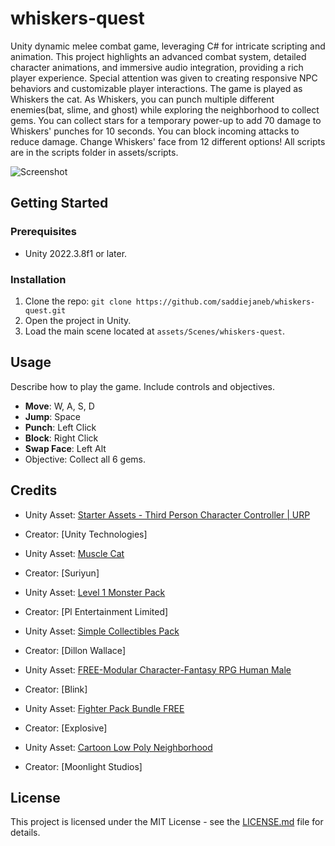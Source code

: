# whiskers-quest

Unity dynamic melee combat game, leveraging C# for
intricate scripting and animation. This project highlights an advanced combat system, detailed character animations, and immersive audio integration, providing a rich player experience. Special attention was given to creating responsive NPC behaviors and customizable player interactions. The game is played as Whiskers the cat.  As Whiskers, you can punch multiple different enemies(bat, slime, and ghost) while exploring the neighborhood to collect gems.  You can collect stars for a temporary power-up to add 70 damage to Whiskers' punches for 10 seconds.  You can block incoming attacks to reduce damage.  Change Whiskers' face from 12 different options!  All scripts are in the scripts folder in assets/scripts.

![Screenshot](images/screeenshot.png)

## Getting Started

### Prerequisites

- Unity 2022.3.8f1 or later.


### Installation

1. Clone the repo: `git clone https://github.com/saddiejaneb/whiskers-quest.git`
2. Open the project in Unity.
3. Load the main scene located at `assets/Scenes/whiskers-quest`. 

## Usage

Describe how to play the game. Include controls and objectives.

- **Move**: W, A, S, D
- **Jump**: Space
- **Punch**: Left Click
- **Block**: Right Click
- **Swap Face**: Left Alt
- Objective: Collect all 6 gems.


## Credits

- Unity Asset: [Starter Assets - Third Person Character Controller | URP](https://assetstore.unity.com/packages/essentials/starter-assets-thirdperson-updates-in-new-charactercontroller-pa-196526)
- Creator: [Unity Technologies]

- Unity Asset: [Muscle Cat](https://assetstore.unity.com/packages/3d/characters/humanoids/humans/muscle-cat-162274)
- Creator: [Suriyun]

- Unity Asset: [Level 1 Monster Pack](https://assetstore.unity.com/packages/3d/characters/creatures/level-1-monster-pack-77703)
- Creator: [Pl Entertainment Limited]

- Unity Asset: [Simple Collectibles Pack](https://assetstore.unity.com/packages/3d/props/simple-collectibles-pack-123092)
- Creator: [Dillon Wallace]

- Unity Asset: [FREE-Modular Character-Fantasy RPG Human Male](https://assetstore.unity.com/packages/3d/characters/humanoids/humans/free-modular-character-fantasy-rpg-human-male-228952)
- Creator: [Blink]

- Unity Asset: [Fighter Pack Bundle FREE](https://assetstore.unity.com/packages/3d/animations/fighter-pack-bundle-free-36286)
- Creator: [Explosive]

- Unity Asset: [Cartoon Low Poly Neighborhood](https://assetstore.unity.com/packages/3d/environments/urban/cartoon-low-poly-neighborhood-266076)
- Creator: [Moonlight Studios]

  
## License

This project is licensed under the MIT License - see the [LICENSE.md](LICENSE.md) file for details.
